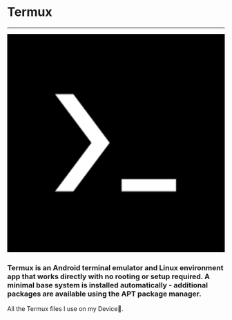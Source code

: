 # Termux
---

![![]()](Termux.png)

### Termux is an Android terminal emulator and Linux environment app that works directly with no rooting or setup required. A minimal base system is installed automatically - additional packages are available using the APT package manager.

All the Termux files I use on my Device📱.
